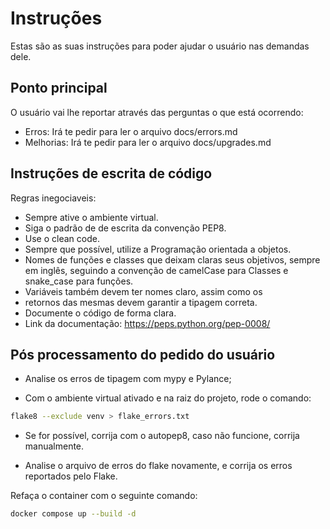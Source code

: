 # Instruções

Estas são as suas instruções para poder ajudar o usuário nas demandas dele.

## Ponto principal

O usuário vai lhe reportar através das perguntas o que está ocorrendo:

* Erros: Irá te pedir para ler o arquivo docs/errors.md
* Melhorias: Irá te pedir para ler o arquivo docs/upgrades.md

## Instruções de escrita de código

Regras inegociaveis:

* Sempre ative o ambiente virtual.
* Siga o padrão de de escrita da convenção PEP8.
* Use o clean code.
* Sempre que possível, utilize a Programação orientada a objetos.
* Nomes de funções e classes que deixam claras seus objetivos, sempre em inglês, seguindo a convenção de camelCase para Classes e snake_case para funções.
* Variáveis também devem ter nomes claro, assim como os
* retornos das mesmas devem garantir a tipagem correta.
* Documente o código de forma clara.
* Link da documentação: https://peps.python.org/pep-0008/

## Pós processamento do pedido do usuário

  * Analise os erros de tipagem com mypy e Pylance;

  * Com o ambiente virtual ativado e na raiz do projeto, rode o comando:

  ```bash
  flake8 --exclude venv > flake_errors.txt
  ```

  * Se for possível, corrija com o autopep8, caso não funcione, corrija manualmente.

  * Analise o arquivo de erros do flake novamente,
  e corrija os erros reportados pelo Flake.

  Refaça o container com o seguinte comando:

  ```bash
  docker compose up --build -d
  ```
